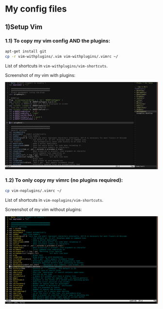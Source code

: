 # My config files

## 1)Setup Vim

### 1.1) To copy my vim config AND the plugins:
```bash
apt-get install git
cp -r vim-withplugins/.vim vim-withplugins/.vimrc ~/
```
List of shortcuts in `vim-withplugins/vim-shortcuts`.

Screenshot of my vim with plugins:

![vim screenshot](https://raw.githubusercontent.com/yuriescl/config-files/master/images/screenshot-vim-withplugins.jpg)

### 1.2) To only copy my vimrc (no plugins required):
```bash
cp vim-noplugins/.vimrc ~/
```
List of shortcuts in `vim-noplugins/vim-shortcuts`.

Screenshot of my vim without plugins:

![vim screenshot](https://raw.githubusercontent.com/yuriescl/config-files/master/images/screenshot-vim-noplugins.jpg)

